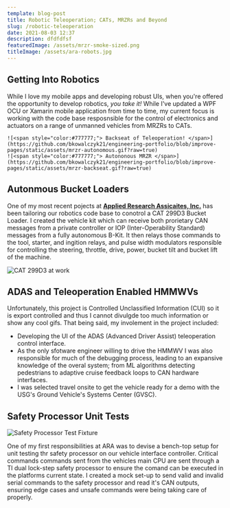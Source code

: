 ```yaml
---
template: blog-post
title: Robotic Teleoperation; CATs, MRZRs and Beyond
slug: /robotic-teleoperation
date: 2021-08-03 12:37
description: dfdfdfsf
featuredImage: /assets/mrzr-smoke-sized.png
titleImage: /assets/ara-robots.jpg
---
```


## Getting Into Robotics

While I love my mobile apps and developing robust UIs, when you're offered the opportunity to develop robotics, _you take it!_ While I've updated a WPF OCU or Xamarin mobile application from time to time, my current focus is working with the code base resposnsible for the control of electronics and actuators on a range of unmanned vehicles from MRZRs to CATs.

```grid|2|<span style="color:#777777;"> MRZR Teleoperation </span>
![<span style="color:#777777;"> Backseat of Teleoperation! </span>](https://github.com/bkowalczyk21/engineering-portfolio/blob/improve-pages/static/assets/mrzr-autonomous.gif?raw=true)
![<span style="color:#777777;"> Autononous MRZR </span>](https://github.com/bkowalczyk21/engineering-portfolio/blob/improve-pages/static/assets/mrzr-backseat.gif?raw=true)
```

## Autonmous Bucket Loaders

One of my most recent pojects at **[<ins>Applied Research Assicaites, Inc.</ins>](https://www.ara.com)** has been tailoring our robotics code base to conotrol a CAT 299D3 Bucket Loader. I created the vehicle kit which can receive both prorietary CAN messages from a private controller or IOP (Inter-Operability Standard) messages from a fully autonomous B-Kit. It then relays those commands to the tool, starter, and ingition relays, and pulse width modulators responsible for controlling the steering, throttle, drive, power, bucket tilt and bucket lift of the machine.

![<span style="color:#777777;"> CAT 299D3 at work </span>](/assets/cat299D3.jpeg)

## ADAS and Teleoperation Enabled HMMWVs

Unfortunately, this project is Controlled Unclassified Information (CUI) so it is export controlled and thus I cannot divulgde too much information or show any cool gifs. That being said, my involement in the project included:

- Developing the UI of the ADAS (Advanced Driver Assist) teleoperation control interface. 
- As the only sfotware engineer willing to drive the HMMWV I was also responsible for much of the debugging process, leading to an expansive knowledge of the overal system; from ML algorithms detecting pedestrians to adaptive cruise feedback loops to CAN hardware interfaces.
- I was selected travel onsite to get the vehicle ready for a demo with the USG's Ground Vehicle's Systems Center (GVSC).

## Safety Processor Unit Tests

![<span style="color:#777777;"> Safety Processor Test Fixture </span>](/assets/ara-test-fixture.jpg)

One of my first responsibilities at ARA was to devise a bench-top setup for unit testing thr safety processor on our vehicle interface controller. Critical commands commands sent from the vehicles main CPU are sent through a TI dual lock-step safety processor to ensure the comand can be executed in the platforms current state. I created a mock set-up to send valid and invalid serial commands to the safety processor and read it's CAN outputs, ensuring edge cases and unsafe commands were being taking care of properly.
